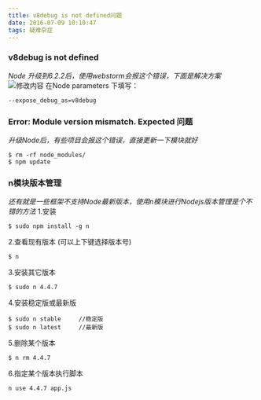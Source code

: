 ```yaml
---
title: v8debug is not defined问题
date: 2016-07-09 10:10:47
tags: 疑难杂症
---
```



### v8debug is not defined
*Node 升级到6.2.2后，使用webstorm会报这个错误，下面是解决方案*
![修改内容](v8Debug1.png)
在Node parameters 下填写：
```    code
--expose_debug_as=v8debug
```


### Error: Module version mismatch. Expected 问题
*升级Node后，有些项目会报这个错误，直接更新一下模块就好*
````    shell
$ rm -rf node_modules/
$ npm update
````


### n模块版本管理
*还有就是一些框架不支持Node最新版本，使用n模块进行Nodejs版本管理是个不错的方法*
1.安装
````    shell
$ sudo npm install -g n
````
2.查看现有版本  (可以上下键选择版本号)
````    shell
$ n
````
3.安装其它版本
````    shell
$ sudo n 4.4.7
````
4.安装稳定版或最新版
````    shell
$ sudo n stable 	//稳定版
$ sudo n latest  	//最新版
````
5.删除某个版本
````    shell
$ n rm 4.4.7
````
6.指定某个版本执行脚本
````    shell
n use 4.4.7 app.js
````